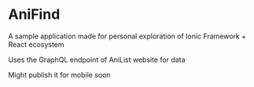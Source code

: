 # AniFind
A sample application made for personal exploration of Ionic Framework + React ecosystem

Uses the GraphQL endpoint of AniList website for data

Might publish it for mobile soon
